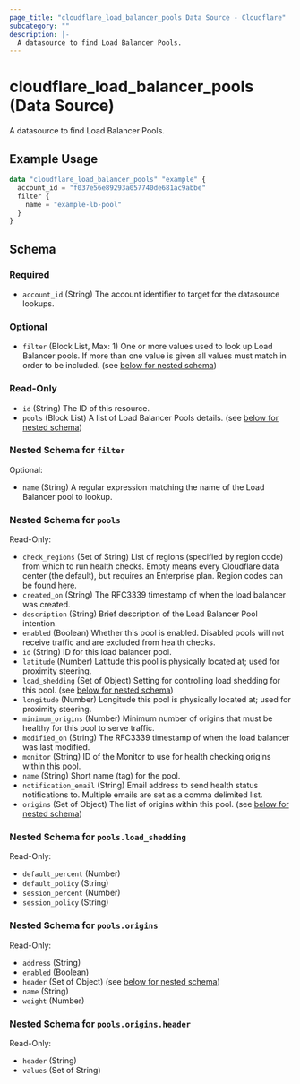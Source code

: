 ```yaml
---
page_title: "cloudflare_load_balancer_pools Data Source - Cloudflare"
subcategory: ""
description: |-
  A datasource to find Load Balancer Pools.
---
```


# cloudflare_load_balancer_pools (Data Source)

A datasource to find Load Balancer Pools.

## Example Usage

```terraform
data "cloudflare_load_balancer_pools" "example" {
  account_id = "f037e56e89293a057740de681ac9abbe"
  filter {
    name = "example-lb-pool"
  }
}
```

<!-- schema generated by tfplugindocs -->
## Schema

### Required

- `account_id` (String) The account identifier to target for the datasource lookups.

### Optional

- `filter` (Block List, Max: 1) One or more values used to look up Load Balancer pools. If more than one value is given all values must match in order to be included. (see [below for nested schema](#nestedblock--filter))

### Read-Only

- `id` (String) The ID of this resource.
- `pools` (Block List) A list of Load Balancer Pools details. (see [below for nested schema](#nestedblock--pools))

<a id="nestedblock--filter"></a>
### Nested Schema for `filter`

Optional:

- `name` (String) A regular expression matching the name of the Load Balancer pool to lookup.


<a id="nestedblock--pools"></a>
### Nested Schema for `pools`

Read-Only:

- `check_regions` (Set of String) List of regions (specified by region code) from which to run health checks. Empty means every Cloudflare data center (the default), but requires an Enterprise plan. Region codes can be found [here](https://support.cloudflare.com/hc/en-us/articles/115000540888-Load-Balancing-Geographic-Regions).
- `created_on` (String) The RFC3339 timestamp of when the load balancer was created.
- `description` (String) Brief description of the Load Balancer Pool intention.
- `enabled` (Boolean) Whether this pool is enabled. Disabled pools will not receive traffic and are excluded from health checks.
- `id` (String) ID for this load balancer pool.
- `latitude` (Number) Latitude this pool is physically located at; used for proximity steering.
- `load_shedding` (Set of Object) Setting for controlling load shedding for this pool. (see [below for nested schema](#nestedatt--pools--load_shedding))
- `longitude` (Number) Longitude this pool is physically located at; used for proximity steering.
- `minimum_origins` (Number) Minimum number of origins that must be healthy for this pool to serve traffic.
- `modified_on` (String) The RFC3339 timestamp of when the load balancer was last modified.
- `monitor` (String) ID of the Monitor to use for health checking origins within this pool.
- `name` (String) Short name (tag) for the pool.
- `notification_email` (String) Email address to send health status notifications to. Multiple emails are set as a comma delimited list.
- `origins` (Set of Object) The list of origins within this pool. (see [below for nested schema](#nestedatt--pools--origins))

<a id="nestedatt--pools--load_shedding"></a>
### Nested Schema for `pools.load_shedding`

Read-Only:

- `default_percent` (Number)
- `default_policy` (String)
- `session_percent` (Number)
- `session_policy` (String)


<a id="nestedatt--pools--origins"></a>
### Nested Schema for `pools.origins`

Read-Only:

- `address` (String)
- `enabled` (Boolean)
- `header` (Set of Object) (see [below for nested schema](#nestedobjatt--pools--origins--header))
- `name` (String)
- `weight` (Number)

<a id="nestedobjatt--pools--origins--header"></a>
### Nested Schema for `pools.origins.header`

Read-Only:

- `header` (String)
- `values` (Set of String)


